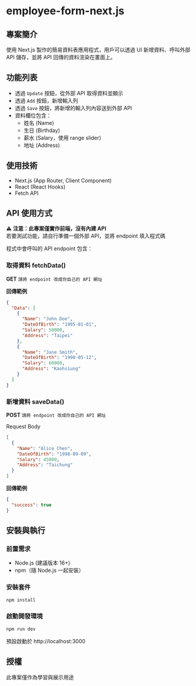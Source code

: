 # employee-form-next.js

## 專案簡介

使用 Next.js 製作的簡易資料表應用程式，用戶可以透過 UI 新增資料、呼叫外部 API 儲存，並將 API 回傳的資料渲染在畫面上。

## 功能列表

- 透過 `Update` 按鈕，從外部 API 取得資料並顯示
- 透過 `Add` 按鈕，新增輸入列
- 透過 `Save` 按鈕，將新增的輸入列內容送到外部 API
- 資料欄位包含：
  - 姓名 (Name)
  - 生日 (Birthday)
  - 薪水 (Salary，使用 range slider)
  - 地址 (Address)

## 使用技術

- Next.js (App Router, Client Component)
- React (React Hooks)
- Fetch API

## API 使用方式

⚠️ **注意：此專案僅實作前端，沒有內建 API**  
若要測試功能，請自行準備一個外部 API，並將 endpoint 填入程式碼

程式中會呼叫的 API endpoint 包含：

### 取得資料 fetchData()
**GET** `請將 endpoint 改成你自己的 API 網址`

**回傳範例**
```json
{
  "Data": [
    {
      "Name": "John Doe",
      "DateOfBirth": "1995-01-01",
      "Salary": 50000,
      "Address": "Taipei"
    },
    {
      "Name": "Jane Smith",
      "DateOfBirth": "1990-05-12",
      "Salary": 60000,
      "Address": "Kaohsiung"
    }
  ]
}
```

### 新增資料 saveData()
**POST** `請將 endpoint 改成你自己的 API 網址`

Request Body
```json
[
  {
    "Name": "Alice Chen",
    "DateOfBirth": "1998-09-09",
    "Salary": 45000,
    "Address": "Taichung"
  }
]
```

**回傳範例**
```json
{
  "success": true
}
```

## 安裝與執行

### 前置需求

- Node.js (建議版本 16+)
- npm（隨 Node.js 一起安裝）

### 安裝套件

```bash
npm install
```

### 啟動開發環境

```bash
npm run dev
```
預設啟動於 http://localhost:3000

## 授權

此專案僅作為學習與展示用途
